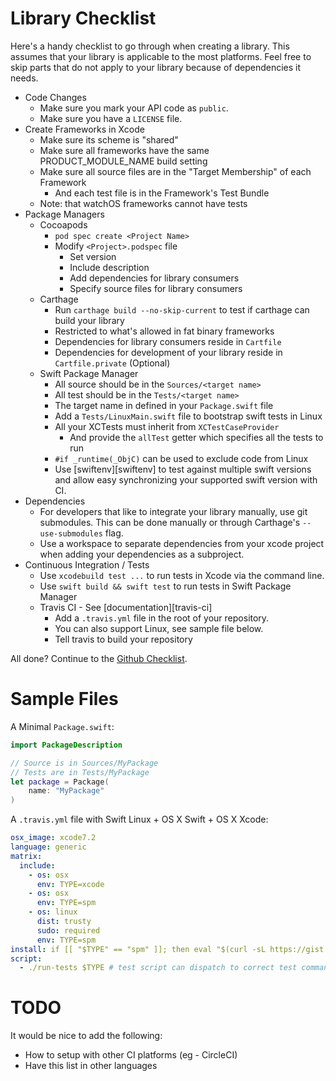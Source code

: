 # Library Checklist

Here's a handy checklist to go through when creating a library. This assumes
that your library is applicable to the most platforms. Feel free to skip parts
that do not apply to your library because of dependencies it needs.

- Code Changes
    - Make sure you mark your API code as `public`.
    - Make sure you have a `LICENSE` file.
- Create Frameworks in Xcode
    - Make sure its scheme is "shared"
    - Make sure all frameworks have the same PRODUCT_MODULE_NAME build setting
    - Make sure all source files are in the "Target Membership" of each Framework
        - And each test file is in the Framework's Test Bundle
    - Note: that watchOS frameworks cannot have tests
- Package Managers
    - Cocoapods
        - `pod spec create <Project Name>`
        - Modify `<Project>.podspec` file
            - Set version
            - Include description
            - Add dependencies for library consumers
            - Specify source files for library consumers
    - Carthage
        - Run `carthage build --no-skip-current` to test if carthage can build
          your library
        - Restricted to what's allowed in fat binary frameworks
        - Dependencies for library consumers reside in `Cartfile`
        - Dependencies for development of your library reside in `Cartfile.private` (Optional)
    - Swift Package Manager
        - All source should be in the `Sources/<target name>`
        - All test should be in the `Tests/<target name>`
        - The target name in defined in your `Package.swift` file
        - Add a `Tests/LinuxMain.swift` file to bootstrap swift tests in Linux
        - All your XCTests must inherit from `XCTestCaseProvider`
            - And provide the `allTest` getter which specifies all the tests to run
        - `#if _runtime(_ObjC)` can be used to exclude code from Linux
        - Use [swiftenv][swiftenv] to test against multiple swift versions and
          allow easy synchronizing your supported swift version with CI.
- Dependencies
    - For developers that like to integrate your library manually, use git
      submodules. This can be done manually or through Carthage's
      `--use-submodules` flag.
    - Use a workspace to separate dependencies from your xcode project when
      adding your dependencies as a subproject.
- Continuous Integration / Tests
    - Use `xcodebuild test ...` to run tests in Xcode via the command line.
    - Use `swift build && swift test` to run tests in Swift Package Manager
    - Travis CI - See [documentation][travis-ci]
        - Add a `.travis.yml` file in the root of your repository.
        - You can also support Linux, see sample file below.
        - Tell travis to build your repository

All done? Continue to the [Github Checklist](Github.md).

# Sample Files


A Minimal `Package.swift`:

```swift
import PackageDescription

// Source is in Sources/MyPackage
// Tests are in Tests/MyPackage
let package = Package(
    name: "MyPackage"
)
```

A `.travis.yml` file with Swift Linux + OS X Swift + OS X Xcode:

```yaml
osx_image: xcode7.2
language: generic
matrix:
  include:
    - os: osx
      env: TYPE=xcode
    - os: osx
      env: TYPE=spm
    - os: linux
      dist: trusty
      sudo: required
      env: TYPE=spm
install: if [[ "$TYPE" == "spm" ]]; then eval "$(curl -sL https://gist.githubusercontent.com/kylef/5c0475ff02b7c7671d2a/raw/02090c7ede5a637b76e6df1710e83cd0bbe7dcdf/swiftenv-install.sh)"; fi
script:
  - ./run-tests $TYPE # test script can dispatch to correct test commands to run
```

# TODO

It would be nice to add the following:

- How to setup with other CI platforms (eg - CircleCI)
- Have this list in other languages

